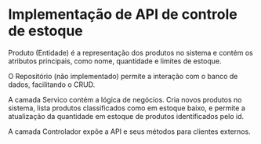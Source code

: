 # Implementação de API de controle de estoque

Produto (Entidade) é a representação dos produtos no sistema e contém os atributos principais, como nome, quantidade e limites de estoque.

O Repositório (não implementado) permite a interação com o banco de dados, facilitando o CRUD. 

A camada Servico contém a lógica de negócios. Cria novos produtos no sistema, lista produtos classificados como em estoque baixo, e permite a atualização da quantidade em estoque de produtos identificados pelo id.

A camada Controlador expõe a API e seus métodos para clientes externos.
